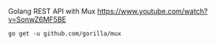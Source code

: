 Golang REST API with Mux https://www.youtube.com/watch?v=SonwZ6MF5BE

`go get -u github.com/gorilla/mux`
